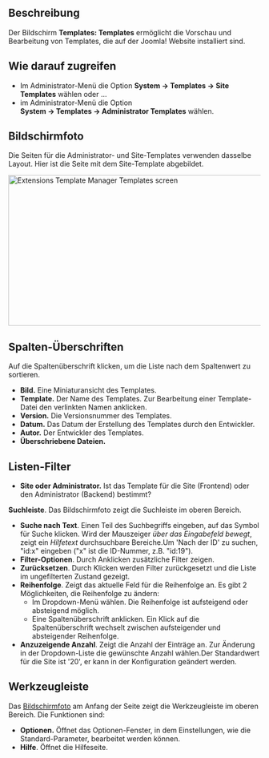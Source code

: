 <!-- Filename: Help4.x:Templates:_Templates / Display title: Templates: Templates -->

## Beschreibung

Der Bildschirm **Templates: Templates** ermöglicht die Vorschau und
Bearbeitung von Templates, die auf der Joomla! Website installiert sind.

## Wie darauf zugreifen

- Im Administrator-Menü die Option **System → Templates → Site
  Templates** wählen oder ...
- im Administrator-Menü die Option
  **System → Templates → Administrator Templates** wählen.

## Bildschirmfoto

Die Seiten für die Administrator- und Site-Templates verwenden dasselbe
Layout. Hier ist die Seite mit dem Site-Template abgebildet.

<img
src="https://docs.joomla.org/images/thumb/2/21/Help-4x-Extensions-Template-Manager-Templates-screen-de.png/800px-Help-4x-Extensions-Template-Manager-Templates-screen-de.png"
decoding="async"
srcset="https://docs.joomla.org/images/2/21/Help-4x-Extensions-Template-Manager-Templates-screen-de.png 1.5x"
data-file-width="1200" data-file-height="451" width="800" height="301"
alt="Extensions Template Manager Templates screen" />

## Spalten-Überschriften

Auf die Spaltenüberschrift klicken, um die Liste nach dem Spaltenwert zu
sortieren.

- **Bild.** Eine Miniaturansicht des Templates.
- **Template.** Der Name des Templates. Zur Bearbeitung einer
  Template-Datei den verlinkten Namen anklicken.
- **Version.** Die Versionsnummer des Templates.
- **Datum.** Das Datum der Erstellung des Templates durch den
  Entwickler.
- **Autor.** Der Entwickler des Templates.
- **Überschriebene Dateien.**

## Listen-Filter

- **Site oder Administrator.** Ist das Template für die Site (Frontend)
  oder den Administrator (Backend) bestimmt?

**Suchleiste**. Das Bildschirmfoto zeigt die Suchleiste
im oberen Bereich.

- **Suche nach Text**. Einen Teil des Suchbegriffs eingeben, auf das
  Symbol für Suche klicken. Wird der Mauszeiger *über das Eingabefeld
  bewegt*, zeigt ein *Hilfetext* durchsuchbare Bereiche.Um 'Nach der ID'
  zu suchen, "id:x" eingeben ("x" ist die ID-Nummer, z.B. "id:19").
- **Filter-Optionen**. Durch Anklicken zusätzliche Filter zeigen.
- **Zurücksetzen**. Durch Klicken werden Filter zurückgesetzt und die
  Liste im ungefilterten Zustand gezeigt.
- **Reihenfolge**. Zeigt das aktuelle Feld für die Reihenfolge an. Es
  gibt 2 Möglichkeiten, die Reihenfolge zu ändern:
  - Im Dropdown-Menü wählen. Die Reihenfolge ist aufsteigend oder
    absteigend möglich.
  - Eine Spaltenüberschrift anklicken. Ein Klick auf die
    Spaltenüberschrift wechselt zwischen aufsteigender und absteigender
    Reihenfolge.
- **Anzuzeigende Anzahl**. Zeigt die Anzahl der Einträge an. Zur
  Änderung in der Dropdown-Liste die gewünschte Anzahl wählen.Der
  Standardwert für die Site ist '20', er kann in der
  Konfiguration
  geändert werden.

## Werkzeugleiste

Das [Bildschirmfoto](#Bildschirmfoto) am Anfang der Seite zeigt die
Werkzeugleiste im oberen Bereich. Die Funktionen sind:

- **Optionen.** Öffnet das Optionen-Fenster, in dem Einstellungen, wie
  die Standard-Parameter, bearbeitet werden können.
- **Hilfe**. Öffnet die Hilfeseite.
